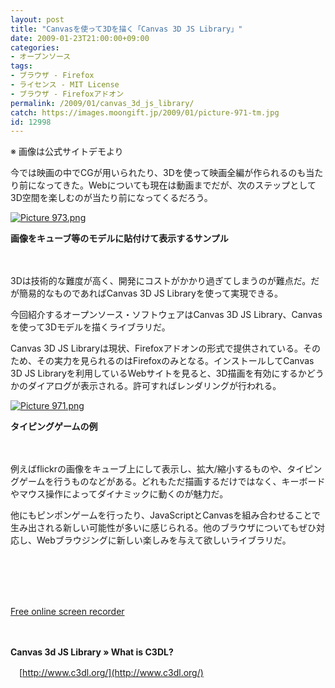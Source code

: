 ```yaml
---
layout: post
title: "Canvasを使って3Dを描く「Canvas 3D JS Library」"
date: 2009-01-23T21:00:00+09:00
categories:
- オープンソース
tags: 
- ブラウザ - Firefox
- ライセンス - MIT License
- ブラウザ - Firefoxアドオン
permalink: /2009/01/canvas_3d_js_library/
catch: https://images.moongift.jp/2009/01/picture-971-tm.jpg
id: 12998
---
```

※ 画像は公式サイトデモより

  

今では映画の中でCGが用いられたり、3Dを使って映画全編が作られるのも当たり前になってきた。Webについても現在は動画までだが、次のステップとして3D空間を楽しむのが当たり前になってくるだろう。

  

[![Picture 973.png](https://images.moongift.jp/2009/01/picture-973-tm.jpg)](https://images.moongift.jp/2009/01/picture-973.png)  
  
**画像をキューブ等のモデルに貼付けて表示するサンプル**

  

　

  

3Dは技術的な難度が高く、開発にコストがかかり過ぎてしまうのが難点だ。だが簡易的なものであればCanvas 3D JS Libraryを使って実現できる。

  

今回紹介するオープンソース・ソフトウェアはCanvas 3D JS Library、Canvasを使って3Dモデルを描くライブラリだ。

  
<!--more-->

Canvas 3D JS Libraryは現状、Firefoxアドオンの形式で提供されている。そのため、その実力を見られるのはFirefoxのみとなる。インストールしてCanvas 3D JS Libraryを利用しているWebサイトを見ると、3D描画を有効にするかどうかのダイアログが表示される。許可すればレンダリングが行われる。

  

[![Picture 971.png](https://images.moongift.jp/2009/01/picture-971-tm.jpg)](https://images.moongift.jp/2009/01/picture-971.png)  
  
**タイピングゲームの例**

  

　

  

例えばflickrの画像をキューブ上にして表示し、拡大/縮小するものや、タイピングゲームを行うものなどがある。どれもただ描画するだけではなく、キーボードやマウス操作によってダイナミックに動くのが魅力だ。

  

他にもピンポンゲームを行ったり、JavaScriptとCanvasを組み合わせることで生み出される新しい可能性が多いに感じられる。他のブラウザについてもぜひ対応し、Webブラウジングに新しい楽しみを与えて欲しいライブラリだ。

  

<object width="425" height="344" type="application/x-shockwave-flash" data="http://www.screentoaster.com/swf/STPlayer.swf"><br><param name="movie" value="http://www.screentoaster.com/swf/STPlayer.swf">
<br><param name="allowFullScreen" value="true">
<br><param name="flashvars" value="video=stUEpSR0VLRltbQV9dWlJb">
<br></object>

  

  
[Free online screen recorder](http://www.screentoaster.com/)  

  

　

  

**Canvas 3d JS Library » What is C3DL?**  
  
　[http://www.c3dl.org/](http://www.c3dl.org/)

  
